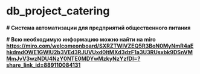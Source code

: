 # db_project_catering
**# Cистема автоматизации для предприятий общественного питания**

**# Всю необходимую информацию можно найти на miro https://miro.com/welcomeonboard/SXRZTWlVZEQ5R3BoN0MyNmR4aEhkdmdOWE1GWlU2b3VEd3RJUVUxd0ltMXd3dzF1a3U3RUsxbk9DSnVMMmJvV3wzNDU4NzY0NTE0MDYwMzkyNzYzfDI=?share_link_id=889110084131**
